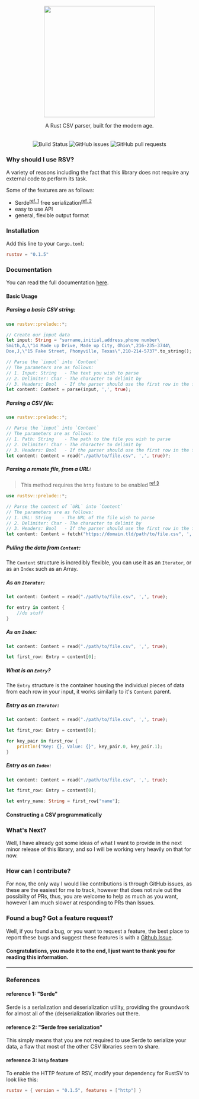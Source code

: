 <p align="center">
	<img align="center" src="https://raw.githubusercontent.com/fatalcenturion/RSV/media/logo_transparent.png"  width="300px"/>
	<br>
	<div align="center">A Rust CSV parser, built for the modern age.</div>
	<br>
	<p align="center">
	<img  align="center" src="https://github.com/fatalcenturion/RSV/workflows/Rust/badge.svg" alt="Build Status"/>
	<img align="center"  alt="GitHub issues" src="https://img.shields.io/github/issues/fatalcenturion/RSV"/>
	<img  align="center" alt="GitHub pull requests" src="https://img.shields.io/github/issues-pr/fatalcenturion/RSV"/ >
	</p>
</p>

### Why should I use RSV?
A variety of reasons including the fact that this library does not require any external code to perform its task.

Some of the features are as follows:
- Serde<sup>[ref. 1](RustSV#reference-1-serde)</sup> free serialization<sup>[ref. 2](RustSV#reference-2-serde-free-serialization)</sup>
- easy to use API
- general, flexible output format 

### Installation
Add this line to your `Cargo.toml`:
```toml
rustsv = "0.1.5"
```

### Documentation
You can read the full documentation [here](https://docs.rs/rustsv/).
#### Basic Usage
##### Parsing a basic CSV string:
```rust
use rustsv::prelude::*;

// Create our input data
let input: String = "surname,initial,address,phone number\
Smith,A,\"14 Made up Drive, Made up City, Ohio\",216-235-3744\
Doe,J,\"15 Fake Street, Phonyville, Texas\",210-214-5737".to_string();

// Parse the `input` into `Content`
// The parameters are as follows:
// 1. Input: String   - The text you wish to parse
// 2. Delimiter: Char - The character to delimit by
// 3. Headers: Bool   - If the parser should use the first row in the file as headers
let content: Content = parse(input, ',', true);
```

##### Parsing a CSV file:
```rust
use rustsv::prelude::*;

// Parse the `input` into `Content`
// The parameters are as follows:
// 1. Path: String    - The path to the file you wish to parse
// 2. Delimiter: Char - The character to delimit by
// 3. Headers: Bool   - If the parser should use the first row in the file as headers
let content: Content = read("./path/to/file.csv", ',', true)?;
```

##### Parsing a remote file, from a URL:
> This method requires the `http` feature to be enabled <sup>[ref 3](RustSV#reference-3-http-feature)</sup>
```rust
use rustsv::prelude::*;

// Parse the content of `URL` into `Content`
// The parameters are as follows:
// 1. URL: String    - The URL of the file wish to parse
// 2. Delimiter: Char - The character to delimit by
// 3. Headers: Bool   - If the parser should use the first row in the file as headers
let content: Content = fetch("https://domain.tld/path/to/file.csv", ',', true)?;
```

##### Pulling the data from `Content`:
The `Content` structure is incredibly flexible, you can use it as an `Iterator`, or as an `Index` such as an Array.

##### As an `Iterator`:
```rust
let content: Content = read("./path/to/file.csv", ',', true);

for entry in content {
    //do stuff
}
```

##### As an `Index`:
```rust
let content: Content = read("./path/to/file.csv", ',', true);

let first_row: Entry = content[0];
```

##### What is an `Entry`?
The `Entry` structure is the container housing the individual pieces of data from each row in your input, it works similarly to it's `Content` parent.

##### Entry as an `Iterator`:

```rust
let content: Content = read("./path/to/file.csv", ',', true);

let first_row: Entry = content[0];

for key_pair in first_row {
    println!("Key: {}, Value: {}", key_pair.0, key_pair.1);
}
```

##### Entry as an `Index`:

```rust
let content: Content = read("./path/to/file.csv", ',', true);

let first_row: Entry = content[0];

let entry_name: String = first_row["name"];
```

#### Constructing a CSV programmatically


### What's Next?
Well, I have already got some ideas of what I want to provide in the next minor release of this library, and so I will be working very heavily on that for now.

### How can I contribute?
For now, the only way I would like contributions is through GitHub issues, as these are the easiest for me to track, however that does not rule out the possibilty of PRs, thus, you are welcome to help as much as you want, however I am much slower at responding to PRs than Issues.

### Found a bug? Got a feature request?
Well, if you found a bug, or you want to request a feature, the best place to report these bugs and suggest these features is with a [Github Issue](https://github.com/fatalcenturion/RSV/issues).

#### Congratulations, you made it to the end, I just want to thank you for reading this information.

--------
### References

#### reference 1: "Serde"
Serde is a serialization and deserialization utility, providing the groundwork for almost all of the (de)serialization libraries out there.

#### reference 2: "Serde free serialization"
This simply means that you are not required to use Serde to serialize your data, a flaw that most of the other CSV libraries seem to share.

#### reference 3: `http` feature
To enable the HTTP feature of RSV, modify your dependency for RustSV to look like this:
```toml
rustsv = { version = "0.1.5", features = ["http"] }
```
